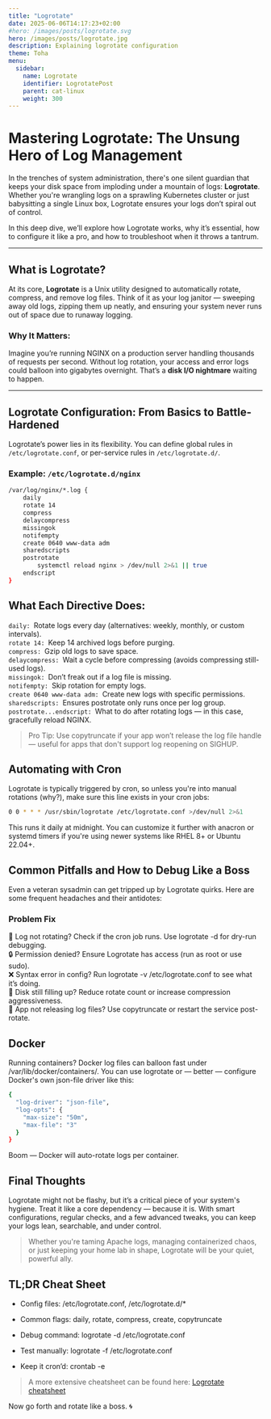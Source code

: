 ```yaml
---
title: "Logrotate"
date: 2025-06-06T14:17:23+02:00
#hero: /images/posts/logrotate.svg
hero: /images/posts/logrotate.jpg
description: Explaining logrotate configuration
theme: Toha
menu:
  sidebar:
    name: Logrotate
    identifier: LogrotatePost
    parent: cat-linux
    weight: 300
---
```

# Mastering Logrotate: The Unsung Hero of Log Management

In the trenches of system administration, there's one silent guardian that keeps your disk space from imploding under a mountain of logs: **Logrotate**. Whether you're wrangling logs on a sprawling Kubernetes cluster or just babysitting a single Linux box, Logrotate ensures your logs don’t spiral out of control.

In this deep dive, we’ll explore how Logrotate works, why it’s essential, how to configure it like a pro, and how to troubleshoot when it throws a tantrum.

---

## What is Logrotate?

At its core, **Logrotate** is a Unix utility designed to automatically rotate, compress, and remove log files. Think of it as your log janitor — sweeping away old logs, zipping them up neatly, and ensuring your system never runs out of space due to runaway logging.

### Why It Matters:

Imagine you’re running NGINX on a production server handling thousands of requests per second. Without log rotation, your access and error logs could balloon into gigabytes overnight. That’s a **disk I/O nightmare** waiting to happen.

---

## Logrotate Configuration: From Basics to Battle-Hardened

Logrotate’s power lies in its flexibility. You can define global rules in `/etc/logrotate.conf`, or per-service rules in `/etc/logrotate.d/`.

### Example: `/etc/logrotate.d/nginx`

```bash
/var/log/nginx/*.log {
    daily
    rotate 14
    compress
    delaycompress
    missingok
    notifempty
    create 0640 www-data adm
    sharedscripts
    postrotate
        systemctl reload nginx > /dev/null 2>&1 || true
    endscript
}
```

## What Each Directive Does:  

`daily: `Rotate logs every day (alternatives: weekly, monthly, or custom intervals).  
`rotate 14: `Keep 14 archived logs before purging.  
`compress: `Gzip old logs to save space.  
`delaycompress: `Wait a cycle before compressing (avoids compressing still-used logs).  
`missingok: `Don’t freak out if a log file is missing.  
`notifempty: `Skip rotation for empty logs.  
`create 0640 www-data adm: `Create new logs with specific permissions.  
`sharedscripts: `Ensures postrotate only runs once per log group.  
`postrotate...endscript: `What to do after rotating logs — in this case, gracefully reload NGINX.  

> Pro Tip: Use copytruncate if your app won’t release the log file handle — useful for apps that don't support log reopening on SIGHUP.

## Automating with Cron

Logrotate is typically triggered by cron, so unless you're into manual rotations (why?), make sure this line exists in your cron jobs:

```bash
0 0 * * * /usr/sbin/logrotate /etc/logrotate.conf >/dev/null 2>&1
```

This runs it daily at midnight. You can customize it further with anacron or systemd timers if you're using newer systems like RHEL 8+ or Ubuntu 22.04+.
## Common Pitfalls and How to Debug Like a Boss

Even a veteran sysadmin can get tripped up by Logrotate quirks. Here are some frequent headaches and their antidotes:
### Problem	Fix
🔁 Log not rotating?	Check if the cron job runs. Use logrotate -d for dry-run debugging.  
🔒 Permission denied?	Ensure Logrotate has access (run as root or use sudo).  
❌ Syntax error in config?	Run logrotate -v /etc/logrotate.conf to see what it’s doing.  
💾 Disk still filling up?	Reduce rotate count or increase compression aggressiveness.  
🔄 App not releasing log files?	Use copytruncate or restart the service post-rotate.  

## Docker
Running containers? Docker log files can balloon fast under /var/lib/docker/containers/. You can use logrotate or — better — configure Docker's own json-file driver like this:
```bash
{
  "log-driver": "json-file",
  "log-opts": {
    "max-size": "50m",
    "max-file": "3"
  }
}
```
Boom — Docker will auto-rotate logs per container.
## Final Thoughts

Logrotate might not be flashy, but it’s a critical piece of your system's hygiene. Treat it like a core dependency — because it is. With smart configurations, regular checks, and a few advanced tweaks, you can keep your logs lean, searchable, and under control.

> Whether you're taming Apache logs, managing containerized chaos, or just keeping your home lab in shape, Logrotate will be your quiet, powerful ally.
## TL;DR Cheat Sheet

- Config files: /etc/logrotate.conf, /etc/logrotate.d/*

- Common flags: daily, rotate, compress, create, copytruncate

- Debug command: logrotate -d /etc/logrotate.conf

- Test manually: logrotate -f /etc/logrotate.conf

- Keep it cron’d: crontab -e

> A more extensive cheatsheet can be found here: [Logrotate cheatsheet](/notes/linux/logrotate)

Now go forth and rotate like a boss. 🌀
